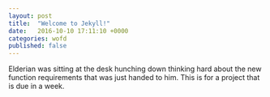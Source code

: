 ```yaml
---
layout: post
title:  "Welcome to Jekyll!"
date:   2016-10-10 17:11:10 +0000
categories: wofd
published: false
---
```

Elderian was sitting at the desk hunching down thinking hard about the new function requirements that was just handed to him.  This is for a project that is due in a week.   
